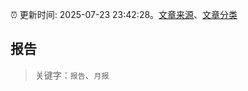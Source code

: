 :alarm_clock: 更新时间: 2025-07-23 23:42:28。[文章来源](/README.md)、[文章分类](/TAGS.md)

## 报告


> 关键字：`报告`、`月报`



